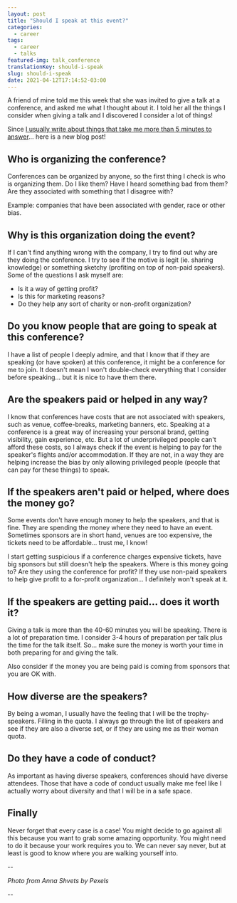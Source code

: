 ```yaml
---
layout: post
title: "Should I speak at this event?"
categories:
  - career
tags:
  - career
  - talks
featured-img: talk_conference
translationKey: should-i-speak
slug: should-i-speak
date: 2021-04-12T17:14:52-03:00
---
```


A friend of mine told me this week that she was invited to give a talk at a conference, and asked me what I thought about it. I told her all the things I consider when giving a talk and I discovered I consider a lot of things! 

Since [I usually write about things that take me more than 5 minutes to answer](https://leportella.com/why-have-a-blog.html/#what-to-writeh2)... here is a new blog post!

## Who is organizing the conference?

Conferences can be organized by anyone, so the first thing I check is who is organizing them. Do I like them? Have I heard something bad from them? Are they associated with something that I disagree with?

Example: companies that have been associated with gender, race or other bias. 

## Why is this organization doing the event?

If I can't find anything wrong with the company, I try to find out why are they doing the conference. I try to see if the motive is legit (ie. sharing knowledge) or something sketchy (profiting on top of non-paid speakers). Some of the questions I ask myself are:

- Is it a way of getting profit?
- Is this for marketing reasons?
- Do they help any sort of charity or non-profit organization?

## Do you know people that are going to speak at this conference?

I have a list of people I deeply admire, and that I know that if they are speaking (or have spoken) at this conference, it might be a conference for me to join. It doesn't mean I won't double-check everything that I consider before speaking... but it is nice to have them there. 

## Are the speakers paid or helped in any way?

I know that conferences have costs that are not associated with speakers, such as venue, coffee-breaks, marketing banners, etc. Speaking at a conference is a great way of increasing your personal brand, getting visibility, gain experience, etc. But a lot of underprivileged people can't afford these costs, so I always check if the event is helping to pay for the speaker's flights and/or accommodation. If they are not, in a way they are helping increase the bias by only allowing privileged people (people that can pay for these things) to speak. 

## If the speakers aren't paid or helped, where does the money go?

Some events don't have enough money to help the speakers, and that is fine. They are spending the money where they need to have an event. Sometimes sponsors are in short hand, venues are too expensive, the tickets need to be affordable... trust me, I know! 

I start getting suspicious if a conference charges expensive tickets, have big sponsors but still doesn't help the speakers. Where is this money going to? Are they using the conference for profit? If they use non-paid speakers to help give profit to a for-profit organization... I definitely  won't speak at it. 

## If the speakers are getting paid... does it worth it?

Giving a talk is more than the 40-60 minutes you will be speaking. There is a lot of preparation time. I consider 3-4 hours of preparation per talk plus the time for the talk itself. So... make sure the money is worth your time in both preparing for and giving the talk. 

Also consider if the money you are being paid is coming from sponsors that you are OK with. 

## How diverse are the speakers?

By being a woman, I usually have the feeling that I will be the trophy-speakers. Filling in the quota. I always go through the list of speakers and see if they are also a diverse set, or if they are using me as their woman quota. 

## Do they have a code of conduct?

As important as having diverse speakers, conferences should have diverse attendees. Those that have a code of conduct usually make me feel like I actually worry about diversity and that I will be in a safe space. 

## Finally

Never forget that every case is a case! You might decide to go against all this because you want to grab some amazing opportunity. You might need to do it because your work requires you to. We can never say never, but at least is good to know where you are walking yourself into.

--

*Photo from Anna Shvets by Pexels*

-- 

